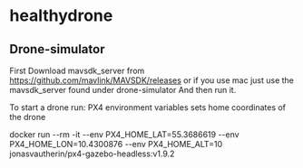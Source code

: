 # healthydrone


## Drone-simulator
First 
Download mavsdk_server from https://github.com/mavlink/MAVSDK/releases or if you use mac just use the mavsdk_server found under drone-simulator
And then run it.

To start a drone run:
PX4 environment variables sets home coordinates of the drone

docker run --rm -it --env PX4_HOME_LAT=55.3686619
 --env PX4_HOME_LON=10.4300876
 --env PX4_HOME_ALT=10 jonasvautherin/px4-gazebo-headless:v1.9.2
